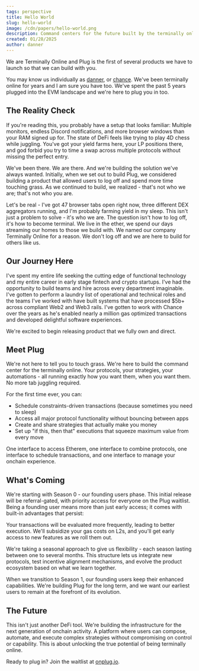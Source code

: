 ```yaml
---
tags: perspective
title: Hello World
slug: hello-world
image: /cdn/papers/hello-world.png
description: Command centers for the future built by the terminally online.
created: 01/28/2025
author: danner
---
```


We are Terminally Online and Plug is the first of several products we have to launch so that we can build with you.

You may know us individually as [danner](https://twitter.com/drakedanner), or [chance](https://twitter.com/nftchance). We've been terminally online for years and I am sure you have too. We've spent the past 5 years plugged into the EVM landscape and we're here to plug you in too.

## The Reality Check

If you're reading this, you probably have a setup that looks familiar: Multiple monitors, endless Discord notifications, and more browser windows than your RAM signed up for. The state of DeFi feels like trying to play 4D chess while juggling. You've got your yield farms here, your LP positions there, and god forbid you try to time a swap across multiple protocols without missing the perfect entry.

We've been there. We are there. And we're building the solution we've always wanted. Initially, when we set out to build Plug, we considered building a product that allowed users to log off and spend more time touching grass. As we continued to build, we realized - that's not who we are; that's not who you are. 

Let's be real - I've got 47 browser tabs open right now, three different DEX aggregators running, and I'm probably farming yield in my sleep. This isn't just a problem to solve - it's who we are. The question isn't how to log off, it's how to become terminal. We live in the ether, we spend our days streaming our homes to those we build with. We named our company Terminally Online for a reason. We don't log off and we are here to build for others like us.


## Our Journey Here

I've spent my entire life seeking the cutting edge of functional technology and my entire career in early stage fintech and crypto startups. I've had the opportunity to build teams and hire across every department imaginable. I've gotten to perform a laundry list of operational and technical roles and the teams I've worked with have built systems that have processed $5b+ across compliant Web2 and Web3 rails. I've gotten to work with Chance over the years as he's enabled nearly a million gas optimized transactions and developed delightful software experiences.

We're excited to begin releasing product that we fully own and direct.

## Meet Plug

We're not here to tell you to touch grass. We're here to build the command center for the terminally online. Your protocols, your strategies, your automations - all running exactly how you want them, when you want them. No more tab juggling required.

For the first time ever, you can:

- Schedule constraints-driven transactions (because sometimes you need to sleep)
- Access all major protocol functionality without bouncing between apps
- Create and share strategies that actually make you money
- Set up "if this, then that" executions that squeeze maximum value from every move

One interface to access Etherem, one interface to combine protocols, one interface to schedule transactions, and one interface to manage your onchain experience.

## What's Coming

We're starting with Season 0 - our founding users phase. This initial release will be referral-gated, with priority access for everyone on the Plug waitlist. Being a founding user means more than just early access; it comes with built-in advantages that persist:

Your transactions will be evaluated more frequently, leading to better execution. We'll subsidize your gas costs on L2s, and you'll get early access to new features as we roll them out.

We're taking a seasonal approach to give us flexibility - each season lasting between one to several months. This structure lets us integrate new protocols, test incentive alignment mechanisms, and evolve the product ecosystem based on what we learn together.

When we transition to Season 1, our founding users keep their enhanced capabilities. We're building Plug for the long term, and we want our earliest users to remain at the forefront of its evolution.

## The Future

This isn't just another DeFi tool. We're building the infrastructure for the next generation of onchain activity. A platform where users can compose, automate, and execute complex strategies without compromising on control or capability. This is about unlocking the true potential of being terminally online.

Ready to plug in? Join the waitlist at [onplug.io](https://www.onplug.io).
